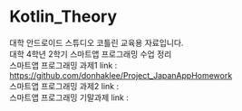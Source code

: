 # Kotlin_Theory

대학 안드로이드 스튜디오 코틀린 교육용 자료입니다.<br>
대학 4학년 2학기 스마트앱 프로그래밍 수업 정리<br>
스마트앱 프로그래밍 과제1 link : https://github.com/donhaklee/Project_JapanAppHomework <br>
스마트앱 프로그래밍 과제2 link : <br>
스마트앱 프로그래밍 기말과제 link : <br>
